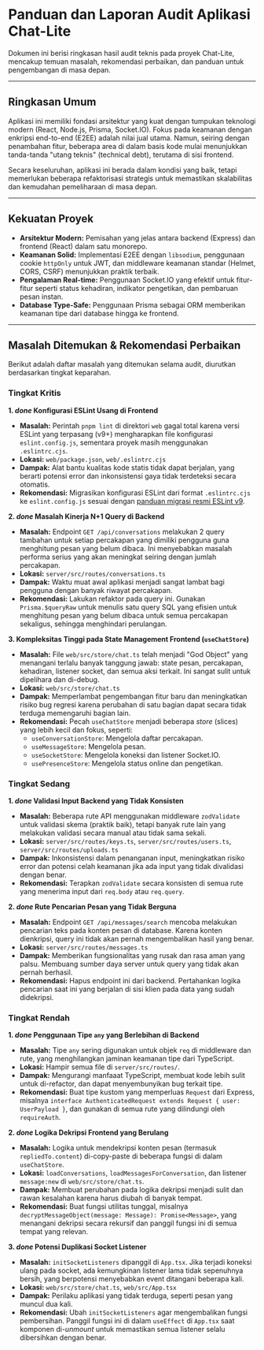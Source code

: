 # Panduan dan Laporan Audit Aplikasi Chat-Lite

Dokumen ini berisi ringkasan hasil audit teknis pada proyek Chat-Lite, mencakup temuan masalah, rekomendasi perbaikan, dan panduan untuk pengembangan di masa depan.

---

## Ringkasan Umum

Aplikasi ini memiliki fondasi arsitektur yang kuat dengan tumpukan teknologi modern (React, Node.js, Prisma, Socket.IO). Fokus pada keamanan dengan enkripsi end-to-end (E2EE) adalah nilai jual utama. Namun, seiring dengan penambahan fitur, beberapa area di dalam basis kode mulai menunjukkan tanda-tanda "utang teknis" (technical debt), terutama di sisi frontend.

Secara keseluruhan, aplikasi ini berada dalam kondisi yang baik, tetapi memerlukan beberapa refaktorisasi strategis untuk memastikan skalabilitas dan kemudahan pemeliharaan di masa depan.

---

## Kekuatan Proyek

- **Arsitektur Modern:** Pemisahan yang jelas antara backend (Express) dan frontend (React) dalam satu monorepo.
- **Keamanan Solid:** Implementasi E2EE dengan `libsodium`, penggunaan cookie `httpOnly` untuk JWT, dan middleware keamanan standar (Helmet, CORS, CSRF) menunjukkan praktik terbaik.
- **Pengalaman Real-time:** Penggunaan Socket.IO yang efektif untuk fitur-fitur seperti status kehadiran, indikator pengetikan, dan pembaruan pesan instan.
- **Database Type-Safe:** Penggunaan Prisma sebagai ORM memberikan keamanan tipe dari database hingga ke frontend.

---

## Masalah Ditemukan & Rekomendasi Perbaikan

Berikut adalah daftar masalah yang ditemukan selama audit, diurutkan berdasarkan tingkat keparahan.

### Tingkat Kritis

**1. *done* Konfigurasi ESLint Usang di Frontend**
- **Masalah:** Perintah `pnpm lint` di direktori `web` gagal total karena versi ESLint yang terpasang (v9+) mengharapkan file konfigurasi `eslint.config.js`, sementara proyek masih menggunakan `.eslintrc.cjs`.
- **Lokasi:** `web/package.json`, `web/.eslintrc.cjs`
- **Dampak:** Alat bantu kualitas kode statis tidak dapat berjalan, yang berarti potensi error dan inkonsistensi gaya tidak terdeteksi secara otomatis.
- **Rekomendasi:** Migrasikan konfigurasi ESLint dari format `.eslintrc.cjs` ke `eslint.config.js` sesuai dengan [panduan migrasi resmi ESLint v9](https://eslint.org/docs/latest/use/configure/migration-guide).

**2. *done* Masalah Kinerja N+1 Query di Backend**
- **Masalah:** Endpoint `GET /api/conversations` melakukan 2 query tambahan untuk setiap percakapan yang dimiliki pengguna guna menghitung pesan yang belum dibaca. Ini menyebabkan masalah performa serius yang akan meningkat seiring dengan jumlah percakapan.
- **Lokasi:** `server/src/routes/conversations.ts`
- **Dampak:** Waktu muat awal aplikasi menjadi sangat lambat bagi pengguna dengan banyak riwayat percakapan.
- **Rekomendasi:** Lakukan refaktor pada query ini. Gunakan `Prisma.$queryRaw` untuk menulis satu query SQL yang efisien untuk menghitung pesan yang belum dibaca untuk semua percakapan sekaligus, sehingga menghindari perulangan.

**3. Kompleksitas Tinggi pada State Management Frontend (`useChatStore`)**
- **Masalah:** File `web/src/store/chat.ts` telah menjadi "God Object" yang menangani terlalu banyak tanggung jawab: state pesan, percakapan, kehadiran, listener socket, dan semua aksi terkait. Ini sangat sulit untuk dipelihara dan di-debug.
- **Lokasi:** `web/src/store/chat.ts`
- **Dampak:** Memperlambat pengembangan fitur baru dan meningkatkan risiko bug regresi karena perubahan di satu bagian dapat secara tidak terduga memengaruhi bagian lain.
- **Rekomendasi:** Pecah `useChatStore` menjadi beberapa *store* (slices) yang lebih kecil dan fokus, seperti:
  - `useConversationStore`: Mengelola daftar percakapan.
  - `useMessageStore`: Mengelola pesan.
  - `useSocketStore`: Mengelola koneksi dan listener Socket.IO.
  - `usePresenceStore`: Mengelola status online dan pengetikan.

### Tingkat Sedang

**1. *done* Validasi Input Backend yang Tidak Konsisten**
- **Masalah:** Beberapa rute API menggunakan middleware `zodValidate` untuk validasi skema (praktik baik), tetapi banyak rute lain yang melakukan validasi secara manual atau tidak sama sekali.
- **Lokasi:** `server/src/routes/keys.ts`, `server/src/routes/users.ts`, `server/src/routes/uploads.ts`
- **Dampak:** Inkonsistensi dalam penanganan input, meningkatkan risiko error dan potensi celah keamanan jika ada input yang tidak divalidasi dengan benar.
- **Rekomendasi:** Terapkan `zodValidate` secara konsisten di semua rute yang menerima input dari `req.body` atau `req.query`.

**2. *done* Rute Pencarian Pesan yang Tidak Berguna**
- **Masalah:** Endpoint `GET /api/messages/search` mencoba melakukan pencarian teks pada konten pesan di database. Karena konten dienkripsi, query ini tidak akan pernah mengembalikan hasil yang benar.
- **Lokasi:** `server/src/routes/messages.ts`
- **Dampak:** Memberikan fungsionalitas yang rusak dan rasa aman yang palsu. Membuang sumber daya server untuk query yang tidak akan pernah berhasil.
- **Rekomendasi:** Hapus endpoint ini dari backend. Pertahankan logika pencarian saat ini yang berjalan di sisi klien pada data yang sudah didekripsi.

### Tingkat Rendah

**1. *done* Penggunaan Tipe `any` yang Berlebihan di Backend**
- **Masalah:** Tipe `any` sering digunakan untuk objek `req` di middleware dan rute, yang menghilangkan jaminan keamanan tipe dari TypeScript.
- **Lokasi:** Hampir semua file di `server/src/routes/`.
- **Dampak:** Mengurangi manfaaat TypeScript, membuat kode lebih sulit untuk di-refactor, dan dapat menyembunyikan bug terkait tipe.
- **Rekomendasi:** Buat tipe kustom yang memperluas `Request` dari Express, misalnya `interface AuthenticatedRequest extends Request { user: UserPayload }`, dan gunakan di semua rute yang dilindungi oleh `requireAuth`.

**2. *done* Logika Dekripsi Frontend yang Berulang**
- **Masalah:** Logika untuk mendekripsi konten pesan (termasuk `repliedTo.content`) di-copy-paste di beberapa fungsi di dalam `useChatStore`.
- **Lokasi:** `loadConversations`, `loadMessagesForConversation`, dan listener `message:new` di `web/src/store/chat.ts`.
- **Dampak:** Membuat perubahan pada logika dekripsi menjadi sulit dan rawan kesalahan karena harus diubah di banyak tempat.
- **Rekomendasi:** Buat fungsi utilitas tunggal, misalnya `decryptMessageObject(message: Message): Promise<Message>`, yang menangani dekripsi secara rekursif dan panggil fungsi ini di semua tempat yang relevan.

**3. *done* Potensi Duplikasi Socket Listener**
- **Masalah:** `initSocketListeners` dipanggil di `App.tsx`. Jika terjadi koneksi ulang pada socket, ada kemungkinan listener lama tidak sepenuhnya bersih, yang berpotensi menyebabkan event ditangani beberapa kali.
- **Lokasi:** `web/src/store/chat.ts`, `web/src/App.tsx`
- **Dampak:** Perilaku aplikasi yang tidak terduga, seperti pesan yang muncul dua kali.
- **Rekomendasi:** Ubah `initSocketListeners` agar mengembalikan fungsi pembersihan. Panggil fungsi ini di dalam `useEffect` di `App.tsx` saat komponen di-*unmount* untuk memastikan semua listener selalu dibersihkan dengan benar.
